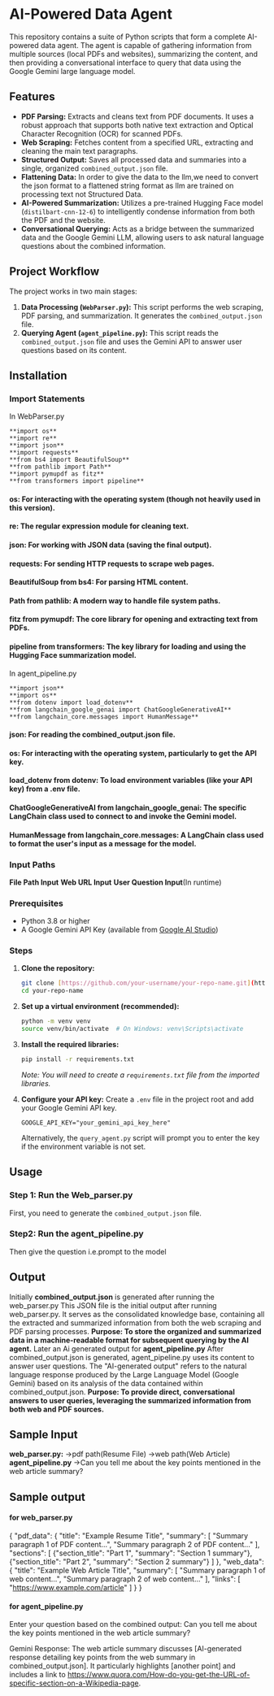 # AI-Powered Data Agent

This repository contains a suite of Python scripts that form a complete AI-powered data agent. The agent is capable of gathering information from multiple sources (local PDFs and websites), summarizing the content, and then providing a conversational interface to query that data using the Google Gemini large language model.

## Features

- **PDF Parsing:** Extracts and cleans text from PDF documents. It uses a robust approach that supports both native text extraction and Optical Character Recognition (OCR) for scanned PDFs.
- **Web Scraping:** Fetches content from a specified URL, extracting and cleaning the main text paragraphs.
- **Structured Output:** Saves all processed data and summaries into a single, organized `combined_output.json` file.
- **Flattening Data:** In order to give the data to the llm,we need to convert the json format to a flattened string format as llm are trained on processing text not Structured Data.
- **AI-Powered Summarization:** Utilizes a pre-trained Hugging Face model (`distilbart-cnn-12-6`) to intelligently condense information from both the PDF and the website.
- **Conversational Querying:** Acts as a bridge between the summarized data and the Google Gemini LLM, allowing users to ask natural language questions about the combined information.


## Project Workflow

The project works in two main stages:

1.  **Data Processing (`WebParser.py`):** This script performs the web scraping, PDF parsing, and summarization. It generates the `combined_output.json` file.
2.  **Querying Agent (`agent_pipeline.py`):** This script reads the `combined_output.json` file and uses the Gemini API to answer user questions based on its content.

## Installation
### Import Statements
In WebParser.py
```
**import os**
**import re**
**import json**
**import requests**
**from bs4 import BeautifulSoup**
**from pathlib import Path**
**import pymupdf as fitz**
**from transformers import pipeline**
```

#### os: For interacting with the operating system (though not heavily used in this version).
#### re: The regular expression module for cleaning text.
#### json: For working with JSON data (saving the final output).
#### requests: For sending HTTP requests to scrape web pages.
#### BeautifulSoup from bs4: For parsing HTML content.
#### Path from pathlib: A modern way to handle file system paths.
#### fitz from pymupdf: The core library for opening and extracting text from PDFs.
#### pipeline from transformers: The key library for loading and using the Hugging Face summarization model. 

In agent_pipeline.py
```
**import json**
**import os**
**from dotenv import load_dotenv**
**from langchain_google_genai import ChatGoogleGenerativeAI**
**from langchain_core.messages import HumanMessage**
```

#### json: For reading the combined_output.json file.
#### os: For interacting with the operating system, particularly to get the API key.
#### load_dotenv from dotenv: To load environment variables (like your API key) from a .env file.
#### ChatGoogleGenerativeAI from langchain_google_genai: The specific LangChain class used to connect to and invoke the Gemini model.
#### HumanMessage from langchain_core.messages: A LangChain class used to format the user's input as a message for the model.

### Input Paths
**File Path Input**
**Web URL Input**
**User Question Input**(In runtime)


### Prerequisites

* Python 3.8 or higher
* A Google Gemini API Key (available from [Google AI Studio](https://aistudio.google.com/))

### Steps

1.  **Clone the repository:**
    ```sh
    git clone [https://github.com/your-username/your-repo-name.git](https://github.com/your-username/your-repo-name.git)
    cd your-repo-name
    ```

2.  **Set up a virtual environment (recommended):**
    ```sh
    python -m venv venv
    source venv/bin/activate  # On Windows: venv\Scripts\activate
    ```

3.  **Install the required libraries:**
    ```sh
    pip install -r requirements.txt
    ```
    _Note: You will need to create a `requirements.txt` file from the imported libraries._

4.  **Configure your API key:**
    Create a `.env` file in the project root and add your Google Gemini API key.
    ```
    GOOGLE_API_KEY="your_gemini_api_key_here"
    ```
    Alternatively, the `query_agent.py` script will prompt you to enter the key if the environment variable is not set.

## Usage

### Step 1: Run the Web_parser.py

First, you need to generate the `combined_output.json` file.

### Step2: Run the agent_pipeline.py

Then give the question i.e.prompt to the model

## Output
Initially  **combined_output.json** is generated after running the web_parser.py
This JSON file is the initial output after running web_parser.py. It serves as the consolidated knowledge base, containing all the extracted and summarized information from both the web scraping and PDF parsing processes.
**Purpose: To store the organized and summarized data in a machine-readable format for subsequent querying by the AI agent.**
Later an Ai generated output for **agent_pipeline.py**
After combined_output.json is generated, agent_pipeline.py uses its content to answer user questions. The "AI-generated output" refers to the natural language response produced by the Large Language Model (Google Gemini) based on its analysis of the data contained within combined_output.json.
**Purpose: To provide direct, conversational answers to user queries, leveraging the summarized information from both web and PDF sources.**


## Sample Input
**web_parser.py:**
->pdf path(Resume File)
->web path(Web Article)
**agent_pipeline.py**
->Can you tell me about the key points mentioned in the web article summary?

## Sample output

#### for web_parser.py
{
  "pdf_data": {
    "title": "Example Resume Title",
    "summary": [
      "Summary paragraph 1 of PDF content...",
      "Summary paragraph 2 of PDF content..."
    ],
    "sections": [
      {"section_title": "Part 1", "summary": "Section 1 summary"},
      {"section_title": "Part 2", "summary": "Section 2 summary"}
    ]
  },
  "web_data": {
    "title": "Example Web Article Title",
    "summary": [
      "Summary paragraph 1 of web content...",
      "Summary paragraph 2 of web content..."
    ],
    "links": [
      "https://www.example.com/article"
    ]
  }
}

#### for agent_pipeline.py

Enter your question based on the combined output: Can you tell me about the key points mentioned in the web article summary?

Gemini Response:
The web article summary discusses [AI-generated response detailing key points from the web summary in combined_output.json]. It particularly highlights [another point] and includes a link to https://www.quora.com/How-do-you-get-the-URL-of-specific-section-on-a-Wikipedia-page.

